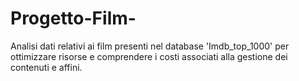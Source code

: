 # Progetto-Film-
Analisi dati relativi ai film presenti nel database 'Imdb_top_1000' per ottimizzare risorse e comprendere i costi associati alla gestione dei contenuti e affini.
